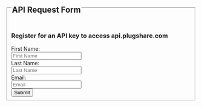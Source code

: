 <form action="https://formspree.io/joe@recargo.com" method="POST" id="access">
  <fieldset>
    <legend><h2>API Request Form</h2></legend>
    <h3>Register for an API key to access api.plugshare.com</h3>
    <div class="fields">
      <div class="input-field">
        <label for="firstname">First Name:</label><br>
        <input type="text" name="firstname" id="firstname" value="" placeholder="First Name">
      </div>
      <div class="input-field">
        <label for="lastname">Last Name:</label><br>
        <input type="text" name="lastname" id="lastname" value="" placeholder="Last Name">
      </div>
      <div class="input-field">
        <label for="email">Email:</label><br>
        <input type="text" name="email" id="email" value="" placeholder="Email">
      </div>
      <input type="hidden" name="_next" value="thanks" />
    </div>
    <input type="submit" value="Submit">
  </fieldset>
</form>